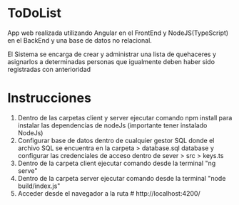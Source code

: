 # ToDoList

App web realizada utilizando Angular en el FrontEnd y NodeJS(TypeScript) en el BackEnd y una base de datos no relacional.

El Sistema se encarga de crear y administrar una lista de quehaceres y asignarlos a determinadas personas que igualmente deben haber sido registradas con anterioridad

# Instrucciones 

  1. Dentro de las carpetas client y server ejecutar comando npm install para instalar las dependencias de nodeJs (importante tener instalado NodeJs)
  2. Configurar base de datos dentro de cualquier gestor SQL donde el archivo SQL se encuentra en la carpeta > database.sql database y configurar las credenciales de acceso dentro de sever > src > keys.ts
  3. Dentro de la carpeta client ejecutar comando desde la terminal "ng serve"
  4. Dentro de la carpeta server ejecutar comando desde la terminal "node build/index.js"
  5. Acceder desde el navegador a la ruta # http://localhost:4200/
